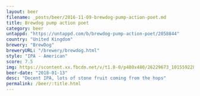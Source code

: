 ```yaml
---
layout: beer
filename: _posts/beer/2016-11-09-brewdog-pump-action-poet.md
title: Brewdog pump action poet
category: beer
untappd: "https://untappd.com/b/brewdog-pump-action-poet/2058844"
country: "United Kingdom"
brewery: "BrewDog"
breweryURL: "/brewery/brewdog.html"
style: "IPA - American"
score: 7.5
img: https://scontent.xx.fbcdn.net/v/t1.0-0/p480x480/26229673_10155922805803745_2188051413604844320_n.jpg?_nc_cat=104&_nc_ht=scontent.xx&oh=dc0ceceef59f187e0f619d4d9508cb29&oe=5D8D3B65
beer-date: "2018-01-13"
desc: "Decent IPA, lots of stone fruit coming from the hops"
permalink: /beer/:title.html
---
```

